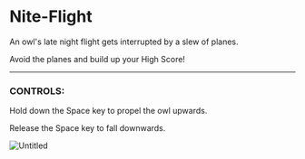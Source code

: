 # Nite-Flight
An owl's late night flight gets interrupted by a slew of planes.

Avoid the planes and build up your High Score!

----------------------------------------------------------------

### CONTROLS: 

Hold down the Space key to propel the owl upwards.

Release the Space key to fall downwards.

![Untitled](https://user-images.githubusercontent.com/45774422/112041509-da22f000-8b1c-11eb-89f4-8e5ce94e209f.png)
